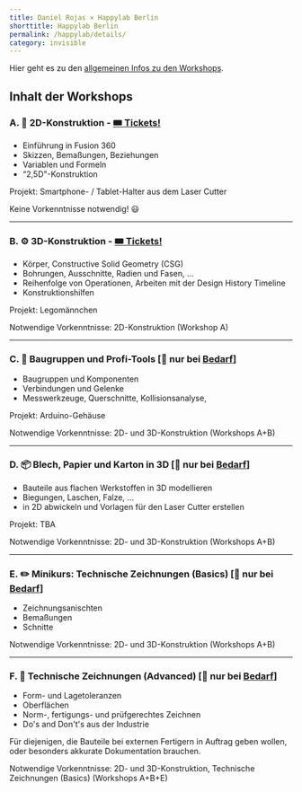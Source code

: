 ```yaml
---
title: Daniel Rojas × Happylab Berlin
shorttitle: Happylab Berlin
permalink: /happylab/details/
category: invisible
---
```


Hier geht es zu den [allgemeinen Infos zu den Workshops](/happylab).

## Inhalt der Workshops

### A. 📐 2D-Konstruktion - [🎟 Tickets!](https://www.eventbrite.com/e/fusion-360-workshop-2d-konstruktion-tickets-59287062199)
* Einführung in Fusion 360
* Skizzen, Bemaßungen, Beziehungen
* Variablen und Formeln
* “2,5D"-Konstruktion

Projekt: Smartphone- / Tablet-Halter aus dem Laser Cutter

Keine Vorkenntnisse notwendig! 😃

---

### B. ⚙️ 3D-Konstruktion - [🎟 Tickets!](https://www.eventbrite.com/e/fusion-360-workshop-3d-konstruktion-tickets-59287182559)
* Körper, Constructive Solid Geometry (CSG)
* Bohrungen, Ausschnitte, Radien und Fasen, ...
* Reihenfolge von Operationen, Arbeiten mit der Design History Timeline
* Konstruktionshilfen

Projekt: Legomännchen

Notwendige Vorkenntnisse: 2D-Konstruktion (Workshop A)

---

### C. 🔩 Baugruppen und Profi-Tools [🛑 nur bei [Bedarf](https://goo.gl/forms/UkmXidcZ80N0iU253)]
* Baugruppen und Komponenten
* Verbindungen und Gelenke
* Messwerkzeuge, Querschnitte, Kollisionsanalyse,

Projekt: Arduino-Gehäuse

Notwendige Vorkenntnisse: 2D- und 3D-Konstruktion (Workshops A+B)

---

### D. 📦 Blech, Papier und Karton in 3D [🛑 nur bei [Bedarf](https://goo.gl/forms/UkmXidcZ80N0iU253)]
* Bauteile aus flachen Werkstoffen in 3D modellieren
* Biegungen, Laschen, Falze, ...
* in 2D abwickeln und Vorlagen für den Laser Cutter erstellen

Projekt: TBA

Notwendige Vorkenntnisse: 2D- und 3D-Konstruktion (Workshops A+B)

---

### E. ✏️ Minikurs: Technische Zeichnungen (Basics) [🛑 nur bei [Bedarf](https://goo.gl/forms/UkmXidcZ80N0iU253)]
* Zeichnungsanischten
* Bemaßungen
* Schnitte

Notwendige Vorkenntnisse: 2D- und 3D-Konstruktion (Workshops A+B)

---

### F. 🔧 Technische Zeichnungen (Advanced) [🛑 nur bei [Bedarf](https://goo.gl/forms/UkmXidcZ80N0iU253)]
* Form- und Lagetoleranzen
* Oberflächen
* Norm-, fertigungs- und prüfgerechtes Zeichnen
* Do's and Don't's aus der Industrie

Für diejenigen, die Bauteile bei externen Fertigern in Auftrag geben wollen, oder besonders akkurate Dokumentation brauchen.

Notwendige Vorkenntnisse: 2D- und 3D-Konstruktion, Technische Zeichnungen (Basics) (Workshops A+B+E)
